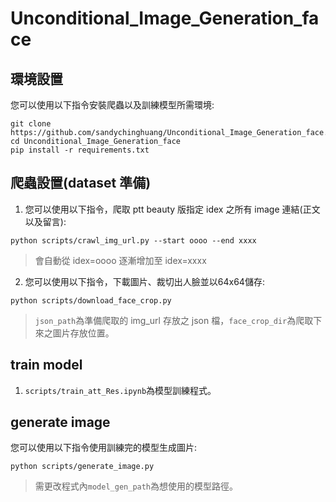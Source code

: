 # Unconditional_Image_Generation_face
## 環境設置
您可以使用以下指令安裝爬蟲以及訓練模型所需環境:
```
git clone https://github.com/sandychinghuang/Unconditional_Image_Generation_face.git
cd Unconditional_Image_Generation_face
pip install -r requirements.txt
```

## 爬蟲設置(dataset 準備)
1. 您可以使用以下指令，爬取 ptt beauty 版指定 idex 之所有 image 連結(正文以及留言):
```
python scripts/crawl_img_url.py --start oooo --end xxxx
```
> 會自動從 idex=oooo 逐漸增加至 idex=xxxx

2. 您可以使用以下指令，下載圖片、裁切出人臉並以64x64儲存:
```
python scripts/download_face_crop.py
```
> `json_path`為準備爬取的 img_url 存放之 json 檔，`face_crop_dir`為爬取下來之圖片存放位置。

## train model
1. `scripts/train_att_Res.ipynb`為模型訓練程式。

## generate image
您可以使用以下指令使用訓練完的模型生成圖片:
```
python scripts/generate_image.py
```
> 需更改程式內`model_gen_path`為想使用的模型路徑。